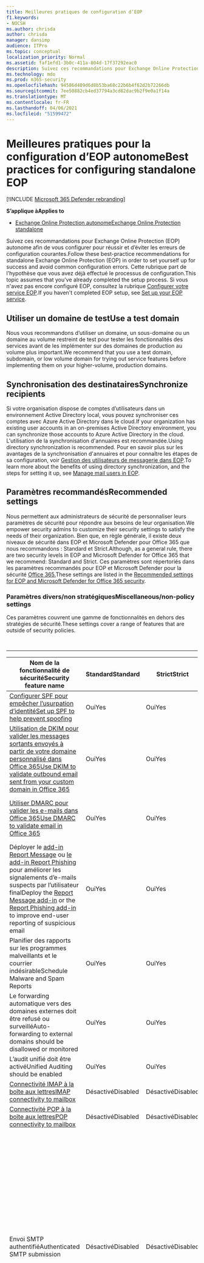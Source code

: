 ```yaml
---
title: Meilleures pratiques de configuration d’EOP
f1.keywords:
- NOCSH
ms.author: chrisda
author: chrisda
manager: dansimp
audience: ITPro
ms.topic: conceptual
localization_priority: Normal
ms.assetid: faf1efd1-3b0c-411a-804d-17f37292eac0
description: Suivez ces recommandations pour Exchange Online Protection (EOP) autonome afin de vous configurer pour réussir et d’éviter les erreurs de configuration courantes.
ms.technology: mdo
ms.prod: m365-security
ms.openlocfilehash: 94586d409d6d8b53ba68c22b6b4f62d2b72266db
ms.sourcegitcommit: 7ee50882cb4ed37794a3cd82dac9b2f9e0a1f14a
ms.translationtype: MT
ms.contentlocale: fr-FR
ms.lasthandoff: 04/06/2021
ms.locfileid: "51599472"
---
```

# <a name="best-practices-for-configuring-standalone-eop"></a><span data-ttu-id="f70c5-103">Meilleures pratiques pour la configuration d’EOP autonome</span><span class="sxs-lookup"><span data-stu-id="f70c5-103">Best practices for configuring standalone EOP</span></span>

[!INCLUDE [Microsoft 365 Defender rebranding](../includes/microsoft-defender-for-office.md)]

<span data-ttu-id="f70c5-104">**S’applique à**</span><span class="sxs-lookup"><span data-stu-id="f70c5-104">**Applies to**</span></span>
-  [<span data-ttu-id="f70c5-105">Exchange Online Protection autonome</span><span class="sxs-lookup"><span data-stu-id="f70c5-105">Exchange Online Protection standalone</span></span>](exchange-online-protection-overview.md)

<span data-ttu-id="f70c5-106">Suivez ces recommandations pour Exchange Online Protection (EOP) autonome afin de vous configurer pour réussir et d’éviter les erreurs de configuration courantes.</span><span class="sxs-lookup"><span data-stu-id="f70c5-106">Follow these best-practice recommendations for standalone Exchange Online Protection (EOP) in order to set yourself up for success and avoid common configuration errors.</span></span> <span data-ttu-id="f70c5-107">Cette rubrique part de l'hypothèse que vous avez déjà effectué le processus de configuration.</span><span class="sxs-lookup"><span data-stu-id="f70c5-107">This topic assumes that you've already completed the setup process.</span></span> <span data-ttu-id="f70c5-108">Si vous n'avez pas encore configuré EOP, consultez la rubrique [Configurer votre service EOP](set-up-your-eop-service.md).</span><span class="sxs-lookup"><span data-stu-id="f70c5-108">If you haven't completed EOP setup, see [Set up your EOP service](set-up-your-eop-service.md).</span></span>

## <a name="use-a-test-domain"></a><span data-ttu-id="f70c5-109">Utiliser un domaine de test</span><span class="sxs-lookup"><span data-stu-id="f70c5-109">Use a test domain</span></span>

<span data-ttu-id="f70c5-110">Nous vous recommandons d’utiliser un domaine, un sous-domaine ou un domaine au volume restreint de test pour tester les fonctionnalités des services avant de les implémenter sur des domaines de production au volume plus important.</span><span class="sxs-lookup"><span data-stu-id="f70c5-110">We recommend that you use a test domain, subdomain, or low volume domain for trying out service features before implementing them on your higher-volume, production domains.</span></span>

## <a name="synchronize-recipients"></a><span data-ttu-id="f70c5-111">Synchronisation des destinataires</span><span class="sxs-lookup"><span data-stu-id="f70c5-111">Synchronize recipients</span></span>

<span data-ttu-id="f70c5-112">Si votre organisation dispose de comptes d’utilisateurs dans un environnement Active Directory local, vous pouvez synchroniser ces comptes avec Azure Active Directory dans le cloud.</span><span class="sxs-lookup"><span data-stu-id="f70c5-112">If your organization has existing user accounts in an on-premises Active Directory environment, you can synchronize those accounts to Azure Active Directory in the cloud.</span></span> <span data-ttu-id="f70c5-113">L'utilisation de la synchronisation d'annuaires est recommandée.</span><span class="sxs-lookup"><span data-stu-id="f70c5-113">Using directory synchronization is recommended.</span></span> <span data-ttu-id="f70c5-114">Pour en savoir plus sur les avantages de la synchronisation d'annuaires et pour connaître les étapes de sa configuration, voir [Gestion des utilisateurs de messagerie dans EOP](manage-mail-users-in-eop.md).</span><span class="sxs-lookup"><span data-stu-id="f70c5-114">To learn more about the benefits of using directory synchronization, and the steps for setting it up, see [Manage mail users in EOP](manage-mail-users-in-eop.md).</span></span>

## <a name="recommended-settings"></a><span data-ttu-id="f70c5-115">Paramètres recommandés</span><span class="sxs-lookup"><span data-stu-id="f70c5-115">Recommended settings</span></span>

<span data-ttu-id="f70c5-116">Nous permettent aux administrateurs de sécurité de personnaliser leurs paramètres de sécurité pour répondre aux besoins de leur organisation.</span><span class="sxs-lookup"><span data-stu-id="f70c5-116">We empower security admins to customize their security settings to satisfy the needs of their organization.</span></span> <span data-ttu-id="f70c5-117">Bien que, en règle générale, il existe deux niveaux de sécurité dans EOP et Microsoft Defender pour Office 365 que nous recommandons : Standard et Strict.</span><span class="sxs-lookup"><span data-stu-id="f70c5-117">Although, as a general rule, there are two security levels in EOP and Microsoft Defender for Office 365 that we recommend: Standard and Strict.</span></span> <span data-ttu-id="f70c5-118">Ces paramètres sont répertoriés dans les paramètres recommandés pour EOP et Microsoft Defender pour la sécurité [Office 365.](recommended-settings-for-eop-and-office365.md)</span><span class="sxs-lookup"><span data-stu-id="f70c5-118">These settings are listed in the [Recommended settings for EOP and Microsoft Defender for Office 365 security](recommended-settings-for-eop-and-office365.md).</span></span>

### <a name="miscellaneousnon-policy-settings"></a><span data-ttu-id="f70c5-119">Paramètres divers/non stratégiques</span><span class="sxs-lookup"><span data-stu-id="f70c5-119">Miscellaneous/non-policy settings</span></span>

<span data-ttu-id="f70c5-120">Ces paramètres couvrent une gamme de fonctionnalités en dehors des stratégies de sécurité.</span><span class="sxs-lookup"><span data-stu-id="f70c5-120">These settings cover a range of features that are outside of security policies.</span></span>

<br>

****

|<span data-ttu-id="f70c5-121">Nom de la fonctionnalité de sécurité</span><span class="sxs-lookup"><span data-stu-id="f70c5-121">Security feature name</span></span>|<span data-ttu-id="f70c5-122">Standard</span><span class="sxs-lookup"><span data-stu-id="f70c5-122">Standard</span></span>|<span data-ttu-id="f70c5-123">Strict</span><span class="sxs-lookup"><span data-stu-id="f70c5-123">Strict</span></span>|<span data-ttu-id="f70c5-124">Commentaire</span><span class="sxs-lookup"><span data-stu-id="f70c5-124">Comment</span></span>|
|---|---|---|---|
|[<span data-ttu-id="f70c5-125">Configurer SPF pour empêcher l’usurpation d’identité</span><span class="sxs-lookup"><span data-stu-id="f70c5-125">Set up SPF to help prevent spoofing</span></span>](set-up-spf-in-office-365-to-help-prevent-spoofing.md)|<span data-ttu-id="f70c5-126">Oui</span><span class="sxs-lookup"><span data-stu-id="f70c5-126">Yes</span></span>|<span data-ttu-id="f70c5-127">Oui</span><span class="sxs-lookup"><span data-stu-id="f70c5-127">Yes</span></span>||
|[<span data-ttu-id="f70c5-128">Utilisation de DKIM pour valider les messages sortants envoyés à partir de votre domaine personnalisé dans Office 365</span><span class="sxs-lookup"><span data-stu-id="f70c5-128">Use DKIM to validate outbound email sent from your custom domain in Office 365</span></span>](use-dkim-to-validate-outbound-email.md)|<span data-ttu-id="f70c5-129">Oui</span><span class="sxs-lookup"><span data-stu-id="f70c5-129">Yes</span></span>|<span data-ttu-id="f70c5-130">Oui</span><span class="sxs-lookup"><span data-stu-id="f70c5-130">Yes</span></span>||
|[<span data-ttu-id="f70c5-131">Utiliser DMARC pour valider les e-mails dans Office 365</span><span class="sxs-lookup"><span data-stu-id="f70c5-131">Use DMARC to validate email in Office 365</span></span>](use-dmarc-to-validate-email.md)|<span data-ttu-id="f70c5-132">Oui</span><span class="sxs-lookup"><span data-stu-id="f70c5-132">Yes</span></span>|<span data-ttu-id="f70c5-133">Oui</span><span class="sxs-lookup"><span data-stu-id="f70c5-133">Yes</span></span>|<span data-ttu-id="f70c5-134">À `action=quarantine` utiliser pour Standard et `action=reject` Strict.</span><span class="sxs-lookup"><span data-stu-id="f70c5-134">Use `action=quarantine` for Standard, and `action=reject` for Strict.</span></span>|
|<span data-ttu-id="f70c5-135">Déployer le [add-in Report Message](enable-the-report-message-add-in.md) ou [le add-in Report Phishing](enable-the-report-phish-add-in.md) pour améliorer les signalements d’e-mails suspects par l’utilisateur final</span><span class="sxs-lookup"><span data-stu-id="f70c5-135">Deploy the [Report Message add-in](enable-the-report-message-add-in.md) or the [Report Phishing add-in](enable-the-report-phish-add-in.md) to improve end-user reporting of suspicious email</span></span>|<span data-ttu-id="f70c5-136">Oui</span><span class="sxs-lookup"><span data-stu-id="f70c5-136">Yes</span></span>|<span data-ttu-id="f70c5-137">Oui</span><span class="sxs-lookup"><span data-stu-id="f70c5-137">Yes</span></span>||
|<span data-ttu-id="f70c5-138">Planifier des rapports sur les programmes malveillants et le courrier indésirable</span><span class="sxs-lookup"><span data-stu-id="f70c5-138">Schedule Malware and Spam Reports</span></span>|<span data-ttu-id="f70c5-139">Oui</span><span class="sxs-lookup"><span data-stu-id="f70c5-139">Yes</span></span>|<span data-ttu-id="f70c5-140">Oui</span><span class="sxs-lookup"><span data-stu-id="f70c5-140">Yes</span></span>||
|<span data-ttu-id="f70c5-141">Le forwarding automatique vers des domaines externes doit être refusé ou surveillé</span><span class="sxs-lookup"><span data-stu-id="f70c5-141">Auto-forwarding to external domains should be disallowed or monitored</span></span>|<span data-ttu-id="f70c5-142">Oui</span><span class="sxs-lookup"><span data-stu-id="f70c5-142">Yes</span></span>|<span data-ttu-id="f70c5-143">Oui</span><span class="sxs-lookup"><span data-stu-id="f70c5-143">Yes</span></span>||
|<span data-ttu-id="f70c5-144">L’audit unifié doit être activé</span><span class="sxs-lookup"><span data-stu-id="f70c5-144">Unified Auditing should be enabled</span></span>|<span data-ttu-id="f70c5-145">Oui</span><span class="sxs-lookup"><span data-stu-id="f70c5-145">Yes</span></span>|<span data-ttu-id="f70c5-146">Oui</span><span class="sxs-lookup"><span data-stu-id="f70c5-146">Yes</span></span>||
|[<span data-ttu-id="f70c5-147">Connectivité IMAP à la boîte aux lettres</span><span class="sxs-lookup"><span data-stu-id="f70c5-147">IMAP connectivity to mailbox</span></span>](/Exchange/clients-and-mobile-in-exchange-online/pop3-and-imap4/enable-or-disable-pop3-or-imap4-access)|<span data-ttu-id="f70c5-148">Désactivé</span><span class="sxs-lookup"><span data-stu-id="f70c5-148">Disabled</span></span>|<span data-ttu-id="f70c5-149">Désactivé</span><span class="sxs-lookup"><span data-stu-id="f70c5-149">Disabled</span></span>||
|[<span data-ttu-id="f70c5-150">Connectivité POP à la boîte aux lettres</span><span class="sxs-lookup"><span data-stu-id="f70c5-150">POP connectivity to mailbox</span></span>](/Exchange/clients-and-mobile-in-exchange-online/pop3-and-imap4/enable-or-disable-pop3-or-imap4-access)|<span data-ttu-id="f70c5-151">Désactivé</span><span class="sxs-lookup"><span data-stu-id="f70c5-151">Disabled</span></span>|<span data-ttu-id="f70c5-152">Désactivé</span><span class="sxs-lookup"><span data-stu-id="f70c5-152">Disabled</span></span>||
|<span data-ttu-id="f70c5-153">Envoi SMTP authentifié</span><span class="sxs-lookup"><span data-stu-id="f70c5-153">Authenticated SMTP submission</span></span>|<span data-ttu-id="f70c5-154">Désactivé</span><span class="sxs-lookup"><span data-stu-id="f70c5-154">Disabled</span></span>|<span data-ttu-id="f70c5-155">Désactivé</span><span class="sxs-lookup"><span data-stu-id="f70c5-155">Disabled</span></span>|<span data-ttu-id="f70c5-156">L’envoi SMTP client authentifié (également appelé envoi SMTP client ou AUTHENTIFICATION SMTP) est requis pour les clients et les appareils POP3 et IMAP4 qui génèrent et envoient des messages électroniques.</span><span class="sxs-lookup"><span data-stu-id="f70c5-156">Authenticated client SMTP submission (also known as client SMTP submission or SMTP AUTH) is required for POP3 and IMAP4 clients and applications and devices that generate and send email.</span></span> <p> <span data-ttu-id="f70c5-157">Pour obtenir des instructions pour activer et désactiver SMTP AUTH de manière globale ou sélective, voir Activer ou désactiver l’envoi SMTP de client authentifié [dans Exchange Online.](/exchange/clients-and-mobile-in-exchange-online/authenticated-client-smtp-submission)</span><span class="sxs-lookup"><span data-stu-id="f70c5-157">For instructions to enable and disable SMTP AUTH globally or selectively, see [Enable or disable authenticated client SMTP submission in Exchange Online](/exchange/clients-and-mobile-in-exchange-online/authenticated-client-smtp-submission).</span></span>|
|<span data-ttu-id="f70c5-158">Connectivité EWS à la boîte aux lettres</span><span class="sxs-lookup"><span data-stu-id="f70c5-158">EWS connectivity to mailbox</span></span>|<span data-ttu-id="f70c5-159">Désactivé</span><span class="sxs-lookup"><span data-stu-id="f70c5-159">Disabled</span></span>|<span data-ttu-id="f70c5-160">Désactivé</span><span class="sxs-lookup"><span data-stu-id="f70c5-160">Disabled</span></span>|<span data-ttu-id="f70c5-161">Outlook utilise les services web Exchange pour les paramètres de libre/occupé, d’in-bureau et de partage de calendrier.</span><span class="sxs-lookup"><span data-stu-id="f70c5-161">Outlook uses Exchange Web Services for free/busy, out-of-office settings, and calendar sharing.</span></span> <span data-ttu-id="f70c5-162">Si vous ne pouvez pas désactiver EWS globalement, vous avez les options suivantes :</span><span class="sxs-lookup"><span data-stu-id="f70c5-162">If you can't disable EWS globally, you have the following options:</span></span> <ul><li><span data-ttu-id="f70c5-163">Utilisez des [stratégies d’authentification](/exchange/clients-and-mobile-in-exchange-online/disable-basic-authentication-in-exchange-online) pour empêcher EWS d’utiliser l’authentification de base si vos clients la prise en charge de l’authentification moderne (authentification moderne).</span><span class="sxs-lookup"><span data-stu-id="f70c5-163">Use [Authentication policies](/exchange/clients-and-mobile-in-exchange-online/disable-basic-authentication-in-exchange-online) to prevent EWS from using Basic authentication if your clients support modern authentication (modern auth).</span></span></li><li><span data-ttu-id="f70c5-164">Utilisez les [règles d’accès client](/exchange/clients-and-mobile-in-exchange-online/client-access-rules/client-access-rules) pour limiter EWS à des utilisateurs spécifiques ou à des adresses IP sources.</span><span class="sxs-lookup"><span data-stu-id="f70c5-164">Use [Client Access Rules](/exchange/clients-and-mobile-in-exchange-online/client-access-rules/client-access-rules) to limit EWS to specific users or source IP addresses.</span></span></li><li><span data-ttu-id="f70c5-165">Contrôler l’accès EWS à des applications spécifiques globalement ou par utilisateur.</span><span class="sxs-lookup"><span data-stu-id="f70c5-165">Control EWS access to specific applications globally or per user.</span></span> <span data-ttu-id="f70c5-166">Pour obtenir des instructions, voir [Contrôler l’accès à EWS dans Exchange.](/exchange/client-developer/exchange-web-services/how-to-control-access-to-ews-in-exchange)</span><span class="sxs-lookup"><span data-stu-id="f70c5-166">For instructions, see [Control access to EWS in Exchange](/exchange/client-developer/exchange-web-services/how-to-control-access-to-ews-in-exchange).</span></span></li></ul> <p> <span data-ttu-id="f70c5-167">Le [add-in](enable-the-report-message-add-in.md) Message [](enable-the-report-phish-add-in.md) de rapport et le module de signalement de hameçonnage utilisent REST par défaut dans les environnements pris en charge, mais reviennent à EWS si REST n’est pas disponible.</span><span class="sxs-lookup"><span data-stu-id="f70c5-167">The [Report message add-in](enable-the-report-message-add-in.md) and the [Report phishing add-in](enable-the-report-phish-add-in.md) uses REST by default in supported environments, but will fall back to EWS if REST isn't available.</span></span> <span data-ttu-id="f70c5-168">Les environnements pris en charge qui utilisent REST sont :</span><span class="sxs-lookup"><span data-stu-id="f70c5-168">The supported environments that use REST are:</span></span><ul><li><span data-ttu-id="f70c5-169">Exchange Online</span><span class="sxs-lookup"><span data-stu-id="f70c5-169">Exchange Online</span></span></li><li><span data-ttu-id="f70c5-170">Exchange 2019 ou Exchange 2016</span><span class="sxs-lookup"><span data-stu-id="f70c5-170">Exchange 2019 or Exchange 2016</span></span></li><li><span data-ttu-id="f70c5-171">Outlook pour Windows actuel à partir d’un abonnement Microsoft 365 ou d’un achat one-time Outlook 2019.</span><span class="sxs-lookup"><span data-stu-id="f70c5-171">Current Outlook for Windows from a Microsoft 365 subscription or one-time purchase Outlook 2019.</span></span></li><li><span data-ttu-id="f70c5-172">Outlook pour Mac actuel à partir d’un abonnement Microsoft 365 ou d’un achat one-time Outlook pour Mac 2016 ou version ultérieure.</span><span class="sxs-lookup"><span data-stu-id="f70c5-172">Current Outlook for Mac from a Microsoft 365 subscription or one-time purchase Outlook for Mac 2016 or later.</span></span></li><li><span data-ttu-id="f70c5-173">Outlook pour iOS et Android</span><span class="sxs-lookup"><span data-stu-id="f70c5-173">Outlook for iOS and Android</span></span></li><li><span data-ttu-id="f70c5-174">Outlook sur le web</span><span class="sxs-lookup"><span data-stu-id="f70c5-174">Outlook on the web</span></span></li></ul>|
|[<span data-ttu-id="f70c5-175">Connectivité PowerShell</span><span class="sxs-lookup"><span data-stu-id="f70c5-175">PowerShell connectivity</span></span>](/powershell/exchange/disable-access-to-exchange-online-powershell)|<span data-ttu-id="f70c5-176">Désactivé</span><span class="sxs-lookup"><span data-stu-id="f70c5-176">Disabled</span></span>|<span data-ttu-id="f70c5-177">Désactivé</span><span class="sxs-lookup"><span data-stu-id="f70c5-177">Disabled</span></span>|<span data-ttu-id="f70c5-178">Disponible pour les utilisateurs de boîtes aux lettres ou les utilisateurs de messagerie (objets utilisateur renvoyés par la cmdlet [Get-User).](/powershell/module/exchange/get-user)</span><span class="sxs-lookup"><span data-stu-id="f70c5-178">Available for mailbox users or mail users (user objects returned by the [Get-User](/powershell/module/exchange/get-user) cmdlet).</span></span>|
|<span data-ttu-id="f70c5-179">Utiliser [la veille contre l’usurpation](learn-about-spoof-intelligence.md) d’adresse pour ajouter des expéditeurs à votre liste d’adresses</span><span class="sxs-lookup"><span data-stu-id="f70c5-179">Use [spoof intelligence](learn-about-spoof-intelligence.md) to add senders to your allow list</span></span>|<span data-ttu-id="f70c5-180">Oui</span><span class="sxs-lookup"><span data-stu-id="f70c5-180">Yes</span></span>|<span data-ttu-id="f70c5-181">Oui</span><span class="sxs-lookup"><span data-stu-id="f70c5-181">Yes</span></span>||
|[<span data-ttu-id="f70c5-182">Blocage du périphérie basé sur l’annuaire (DBEB)</span><span class="sxs-lookup"><span data-stu-id="f70c5-182">Directory-Based Edge Blocking (DBEB)</span></span>](/Exchange/mail-flow-best-practices/use-directory-based-edge-blocking)|<span data-ttu-id="f70c5-183">Activé</span><span class="sxs-lookup"><span data-stu-id="f70c5-183">Enabled</span></span>|<span data-ttu-id="f70c5-184">Activé</span><span class="sxs-lookup"><span data-stu-id="f70c5-184">Enabled</span></span>|<span data-ttu-id="f70c5-185">Type de domaine = Faisant autorité</span><span class="sxs-lookup"><span data-stu-id="f70c5-185">Domain Type = Authoritative</span></span>|
|[<span data-ttu-id="f70c5-186">Configurer l’authentification multifacteur pour tous les comptes d’administrateur</span><span class="sxs-lookup"><span data-stu-id="f70c5-186">Set up multi-factor authentication for all admin accounts</span></span>](../../admin/security-and-compliance/set-up-multi-factor-authentication.md)|<span data-ttu-id="f70c5-187">Activé</span><span class="sxs-lookup"><span data-stu-id="f70c5-187">Enabled</span></span>|<span data-ttu-id="f70c5-188">Activé</span><span class="sxs-lookup"><span data-stu-id="f70c5-188">Enabled</span></span>||
|

## <a name="troubleshooting"></a><span data-ttu-id="f70c5-189">Résolution des problèmes</span><span class="sxs-lookup"><span data-stu-id="f70c5-189">Troubleshooting</span></span>

<span data-ttu-id="f70c5-190">Résolution des problèmes généraux et des tendances à l’aide des rapports dans le Centre d’administration.</span><span class="sxs-lookup"><span data-stu-id="f70c5-190">Troubleshoot general issues and trends by using the reports in the admin center.</span></span> <span data-ttu-id="f70c5-191">Pour trouver des données concernant un point précis d'un message, utilisez l'outil de suivi des messages.</span><span class="sxs-lookup"><span data-stu-id="f70c5-191">Find single point specific data about a message by using the message trace tool.</span></span> <span data-ttu-id="f70c5-192">Pour plus d'informations sur la génération de rapports, consultez la rubrique [Création de rapports et suivi des messages dans Exchange Online Protection](reporting-and-message-trace-in-exchange-online-protection.md).</span><span class="sxs-lookup"><span data-stu-id="f70c5-192">Learn more about reporting at [Reporting and message trace in Exchange Online Protection](reporting-and-message-trace-in-exchange-online-protection.md).</span></span> <span data-ttu-id="f70c5-193">En savoir plus sur l’outil de suivi des messages dans le suivi des messages dans le Centre de [sécurité & conformité.](message-trace-scc.md)</span><span class="sxs-lookup"><span data-stu-id="f70c5-193">Learn more about the message trace tool at [Message trace in the Security & Compliance Center](message-trace-scc.md).</span></span>

## <a name="report-false-positives-and-false-negatives-to-microsoft"></a><span data-ttu-id="f70c5-194">Signaler les faux positifs et les faux négatifs à Microsoft</span><span class="sxs-lookup"><span data-stu-id="f70c5-194">Report false positives and false negatives to Microsoft</span></span>

<span data-ttu-id="f70c5-195">Pour améliorer le filtrage du courrier indésirable dans le service pour tout le monde, vous devez signaler les faux positifs (bon e-mail marqué comme faux) et les faux négatifs (courrier indésirable autorisé) à Microsoft pour analyse.</span><span class="sxs-lookup"><span data-stu-id="f70c5-195">To help improve spam filtering in the service for everyone, you should report false positives (good email marked as bad) and false negatives (bad email allowed) to Microsoft for analysis.</span></span> <span data-ttu-id="f70c5-196">Pour plus d’informations, voir [Signaler des messages et des fichiers à Microsoft](report-junk-email-messages-to-microsoft.md).</span><span class="sxs-lookup"><span data-stu-id="f70c5-196">For more information, see [Report messages and files to Microsoft](report-junk-email-messages-to-microsoft.md).</span></span>

## <a name="create-mail-flow-rules"></a><span data-ttu-id="f70c5-197">Création de règles de flux de messagerie</span><span class="sxs-lookup"><span data-stu-id="f70c5-197">Create mail flow rules</span></span>

<span data-ttu-id="f70c5-198">Créez des règles de flux de messagerie (également appelées règles de transport) ou des filtres personnalisés pour répondre aux besoins de votre entreprise.</span><span class="sxs-lookup"><span data-stu-id="f70c5-198">Create mail flow rules (also known as transport rules) or custom filters to meet your business needs.</span></span>

<span data-ttu-id="f70c5-p109">Lorsque vous déployez une nouvelle règle en production, commencez par sélectionner l'un des modes test pour voir son effet. Lorsque vous estimez que la règle fonctionne de la manière souhaitée, modifiez son mode d'effet en le définissant sur **Appliquer**.</span><span class="sxs-lookup"><span data-stu-id="f70c5-p109">When you deploy a new rule to production, select one of the test modes first to see the effect of the rule. Once you are satisfied that the rule is working in the manner intended, change the rule mode to **Enforce**.</span></span>

<span data-ttu-id="f70c5-201">Lors du déploiement d'une nouvelle règle, songez à ajouter l'action supplémentaire **Générer un rapport d'incident** pour contrôler son action.</span><span class="sxs-lookup"><span data-stu-id="f70c5-201">When you deploy new rules, consider adding the additional action of **Generate Incident Report** to monitor the rule in action.</span></span>

<span data-ttu-id="f70c5-202">Dans les environnements hybrides où votre organisation inclut à la fois Exchange local et Exchange Online, prenons en compte les conditions que vous utilisez dans les règles de flux de messagerie.</span><span class="sxs-lookup"><span data-stu-id="f70c5-202">In hybrid environments where your organization includes both on-premises Exchange and Exchange Online, consider the conditions that you use in mail flow rules.</span></span> <span data-ttu-id="f70c5-203">Si vous souhaitez que les règles s’appliquent à l’ensemble de l’organisation, assurez-vous d’utiliser les conditions disponibles dans Exchange local et dans Exchange Online.</span><span class="sxs-lookup"><span data-stu-id="f70c5-203">If you want the rules to apply to the entire organization, be sure to use conditions that are available in both on-premises Exchange and in Exchange Online.</span></span> <span data-ttu-id="f70c5-204">Bien que la plupart des conditions soient disponibles dans les deux environnements, certaines d’entre elles sont disponibles uniquement dans un environnement ou dans l’autre.</span><span class="sxs-lookup"><span data-stu-id="f70c5-204">While most conditions are available in both environments, there are a few that are only available in one environment or the other.</span></span> <span data-ttu-id="f70c5-205">Pour plus d’informations, voir règles de flux de messagerie [(règles de transport) dans Exchange Online.](/exchange/security-and-compliance/mail-flow-rules/mail-flow-rules)</span><span class="sxs-lookup"><span data-stu-id="f70c5-205">Learn more at [Mail flow rules (transport rules) in Exchange Online](/exchange/security-and-compliance/mail-flow-rules/mail-flow-rules).</span></span>